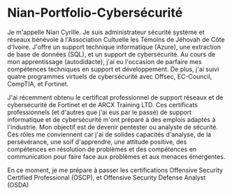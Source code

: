 # Nian-Portfolio-Cybersécurité
Je m'appelle Nian Cyrille. Je suis administrateur sécurité système et réseaux bénévole à l'Association Cultuelle les Témoins de Jéhovah de Côte d'Ivoire. J'offre un support technique informatique (Azure), une extraction de base de données (SQL), et un support de cybersécurité. Au cours de mon apprentissage (autodidacte), j'ai eu l'occasion de parfaire mes compétences techniques en support et développement. De plus, j'ai suivi quatre programmes virtuels de cybersécurité avec Offsec, EC-Council, CompTIA, et Fortinet.

J'ai récemment obtenu le certificat professionnel de support réseaux et de cybersécurité de Fortinet et de ARCX Training LTD. Ces certificats professionnels (et d'autres que j'ai eus par le passé) de support informatique et de cybersécurité m'ont préparé à des emplois adaptés à l'industrie. Mon objectif est de devenir pentester ou analyste de sécurité. Ces rôles me conviennent car j'ai de solides capacités d'analyse, de la persévérance, une soif d'apprendre, une attitude positive, des compétences en résolution de problèmes et des compétences en communication pour faire face aux problèmes et aux menaces émergentes.

En ce moment, je me prépare à passer les certifications Offensive Security Certified Professional (OSCP), et Offensive Security Defense Analyst (OSDA)
